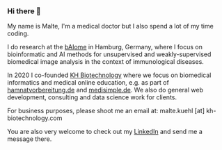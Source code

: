### Hi there 👋

My name is Malte, I'm a medical doctor but I also spend a lot of my time coding.

I do research at the [bAIome](https://baiome.org) in Hamburg, Germany, where I focus on bioinformatic and AI methods for unsupervised and weakly-supervised biomedical image analysis in the context of immunological diseases.

In 2020 I co-founded [KH Biotechnology](https://kh-biotechnology.com) where we focus on biomedical informatics and medical online education, e.g. as part of [hamnatvorbereitung.de](https://hamnatvorbereitung.de) and [medisimple.de](https://medisimple.de). We also do general web development, consulting and data science work for clients.

For business purposes, please shoot me an email at: malte.kuehl [at] kh-biotechnology.com

You are also very welcome to check out my [LinkedIn](https://www.linkedin.com/in/malte-kuehl/) and send me a message there.
